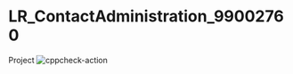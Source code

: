 # LR_ContactAdministration_99002760
Project
![cppcheck-action](https://github.com/stepin104699/LR_ContactAdministration_99002760/workflows/cppcheck-action/badge.svg)
